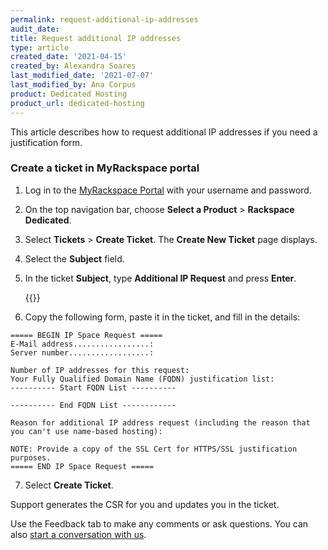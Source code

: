 ```yaml
---
permalink: request-additional-ip-addresses
audit_date:
title: Request additional IP addresses
type: article
created_date: '2021-04-15'
created_by: Alexandra Soares
last_modified_date: '2021-07-07'
last_modified_by: Ana Corpus
product: Dedicated Hosting
product_url: dedicated-hosting
---
```


This article describes how to request additional IP addresses if you need a justification form.

### Create a ticket in MyRackspace portal

1. Log in to the [MyRackspace Portal](https://login.rackspace.com/login) with your username and
   password.

2. On the top navigation bar, choose **Select a Product** > **Rackspace Dedicated**.

3. Select **Tickets** > **Create Ticket**. The **Create New Ticket** page displays. 

4. Select the **Subject** field.

5. In the ticket **Subject**, type **Additional IP Request** and press **Enter**.

	{{<image src="Subject.png" alt="" title="">}}

6. Copy the following form, paste it in the ticket, and fill in the details:

```
===== BEGIN IP Space Request =====
E-Mail address.................:
Server number..................:

Number of IP addresses for this request:
Your Fully Qualified Domain Name (FQDN) justification list:
---------- Start FQDN List ----------

---------- End FQDN List ------------

Reason for additional IP address request (including the reason that you can't use name-based hosting):

NOTE: Provide a copy of the SSL Cert for HTTPS/SSL justification purposes.
===== END IP Space Request =====
```

7. Select **Create Ticket**.

Support generates the CSR for you and updates you in the ticket.

Use the Feedback tab to make any comments or ask questions. You can also [start a conversation with us](https://www.rackspace.com/contact).

